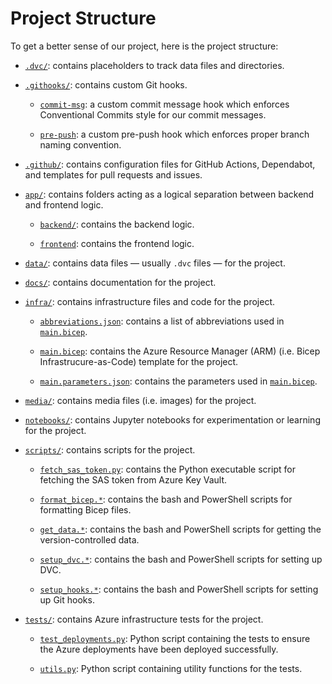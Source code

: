 # Project Structure

To get a better sense of our project, here is the project structure:

- [`.dvc/`](../.dvc): contains placeholders to track data files and directories.

- [`.githooks/`](../.githooks): contains custom Git hooks.

  - [`commit-msg`](../.githooks/commit-msg): a custom commit message hook which enforces Conventional Commits style for our commit messages.

  - [`pre-push`](../.githooks/pre-push): a custom pre-push hook which enforces proper branch naming convention.

- [`.github/`](../.github): contains configuration files for GitHub Actions, Dependabot, and templates for pull requests and issues.

- [`app/`](../app): contains folders acting as a logical separation between backend and frontend logic.

  - [`backend/`](../app/backend/): contains the backend logic.

  - [`frontend`](../app/frontend/): contains the frontend logic.

- [`data/`](../data): contains data files — usually `.dvc` files — for the project.

- [`docs/`](../docs): contains documentation for the project.

- [`infra/`](../infra): contains infrastructure files and code for the project.

  - [`abbreviations.json`](../infra/abbreviations.json): contains a list of abbreviations used in [`main.bicep`](../infra/main.bicep).

  - [`main.bicep`](../infra/main.bicep): contains the Azure Resource Manager (ARM) (i.e. Bicep Infrastrucure-as-Code) template for the project.

  - [`main.parameters.json`](../infra/main.parameters.json): contains the parameters used in [`main.bicep`](../infra/main.bicep).

- [`media/`](../media): contains media files (i.e. images) for the project.

- [`notebooks/`](../notebooks): contains Jupyter notebooks for experimentation or learning for the project.

- [`scripts/`](../scripts): contains scripts for the project.

  - [`fetch_sas_token.py`](../scripts/fetch_sas_token.py): contains the Python executable script for fetching the SAS token from Azure Key Vault.

  - [`format_bicep.*`](../scripts/format_bicep.sh): contains the bash and PowerShell scripts for formatting Bicep files.

  - [`get_data.*`](../scripts/get_data.sh): contains the bash and PowerShell scripts for getting the version-controlled data.

  - [`setup_dvc.*`](../scripts/setup_dvc.sh): contains the bash and PowerShell scripts for setting up DVC.

  - [`setup_hooks.*`](../scripts/setup_hooks.sh): contains the bash and PowerShell scripts for setting up Git hooks.

- [`tests/`](../tests): contains Azure infrastructure tests for the project.

  - [`test_deployments.py`](../tests/test_deployments.py): Python script containing the tests to ensure the Azure deployments have been deployed successfully.

  - [`utils.py`](../tests/utils.py): Python script containing utility functions for the tests.
